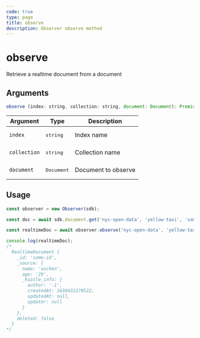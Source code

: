 ```yaml
---
code: true
type: page
title: observe
description: Observer observe method
---
```


# observe

<SinceBadge version="auto-version" />

Retrieve a realtime document from a document

## Arguments

```js
observe (index: string, collection: string, document: Document): Promise<RealtimeDocument>
```

| Argument | Type | Description |
|----------|------|-------------|
| `index` | <pre>string</pre> | Index name |
| `collection` | <pre>string</pre> | Collection name |
| `document` | <pre>Document</pre> | Document to observe |

## Usage

```js
const observer = new Observer(sdk);

const doc = await sdk.document.get('nyc-open-data', 'yellow-taxi', 'some-id');

const realtimeDoc = await observer.observe('nyc-open-data', 'yellow-taxi', doc);

console.log(realtimeDoc);
/*
  RealtimeDocument {
    _id: 'some-id',
    _source: {
      name: 'aschen',
      age: '29',
      _kuzzle_info: {
        author: '-1',
        createdAt: 1638432270522,
        updatedAt: null,
        updater: null
      }
    },
    deleted: false
  }
*/
```